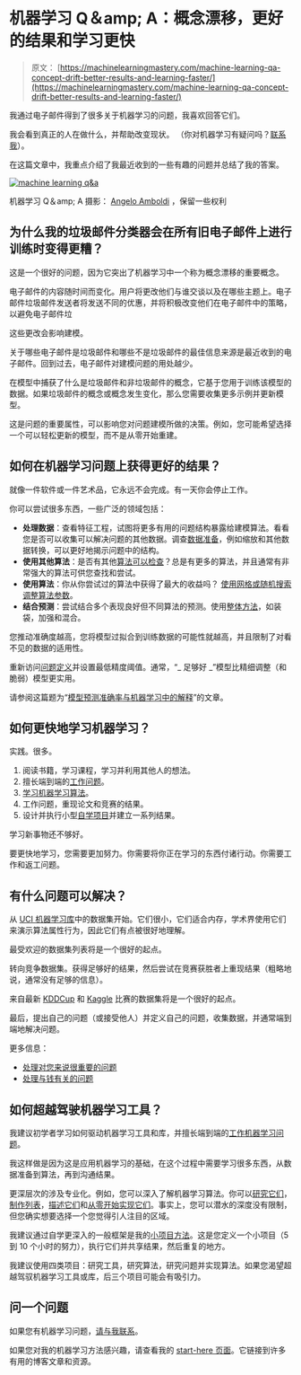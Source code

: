 # 机器学习 Q＆amp; A：概念漂移，更好的结果和学习更快

> 原文： [https://machinelearningmastery.com/machine-learning-qa-concept-drift-better-results-and-learning-faster/](https://machinelearningmastery.com/machine-learning-qa-concept-drift-better-results-and-learning-faster/)

我通过电子邮件得到了很多关于机器学习的问题，我喜欢回答它们。

我会看到真正的人在做什么，并帮助改变现状。 （你对机器学习有疑问吗？[联系我](http://machinelearningmastery.com/contact/ "Contact")）。

在这篇文章中，我重点介绍了我最近收到的一些有趣的问题并总结了我的答案。

[![machine learning q&a](img/462c374e497fef634b835d40bc0ecd2a.jpg)](https://3qeqpr26caki16dnhd19sv6by6v-wpengine.netdna-ssl.com/wp-content/uploads/2014/11/machine-learning-qa.jpg)

机器学习 Q＆amp; A
摄影： [Angelo Amboldi](http://www.flickr.com/photos/angelocesare/8141688142) ，保留一些权利

## 为什么我的垃圾邮件分类器会在所有旧电子邮件上进行训练时变得更糟？

这是一个很好的问题，因为它突出了机器学习中一个称为概念漂移的重要概念。

电子邮件的内容随时间而变化。用户将更改他们与谁交谈以及在哪些主题上。电子邮件垃圾邮件发送者将发送不同的优惠，并将积极改变他们在电子邮件中的策略，以避免电子邮件垃

这些更改会影响建模。

关于哪些电子邮件是垃圾邮件和哪些不是垃圾邮件的最佳信息来源是最近收到的电子邮件。回到过去，电子邮件对建模问题的用处越少。

在模型中捕获了什么是垃圾邮件和非垃圾邮件的概念，它基于您用于训练该模型的数据。如果垃圾邮件的概念或概念发生变化，那么您需要收集更多示例并更新模型。

这是问题的重要属性，可以影响您对问题建模所做的决策。例如，您可能希望选择一个可以轻松更新的模型，而不是从零开始重建。

## 如何在机器学习问题上获得更好的结果？

就像一件软件或一件艺术品，它永远不会完成。有一天你会停止工作。

你可以尝试很多东西，一些广泛的领域包括：

*   **处理数据**：查看特征工程，试图将更多有用的问题结构暴露给建模算法。看看您是否可以收集可以解决问题的其他数据。调查[数据准备](http://machinelearningmastery.com/improve-model-accuracy-with-data-pre-processing/ "Improve Model Accuracy with Data Pre-Processing")，例如缩放和其他数据转换，可以更好地揭示问题中的结构。
*   **使用其他算法**：是否有其他[算法可以检查](http://machinelearningmastery.com/why-you-should-be-spot-checking-algorithms-on-your-machine-learning-problems/ "Why you should be Spot-Checking Algorithms on your Machine Learning Problems")？总是有更多的算法，并且通常有非常强大的算法可供您查找和尝试。
*   **使用算法**：你从你尝试过的算法中获得了最大的收益吗？ [使用网格或随机搜索调整算法参数](http://machinelearningmastery.com/how-to-tune-algorithm-parameters-with-scikit-learn/ "How to Tune Algorithm Parameters with Scikit-Learn")。
*   **结合预测**：尝试结合多个表现良好但不同算法的预测。使用[整体方法](http://machinelearningmastery.com/improve-machine-learning-results-with-boosting-bagging-and-blending-ensemble-methods-in-weka/ "Improve Machine Learning Results with Boosting, Bagging and Blending Ensemble Methods in Weka")，如装袋，加强和混合。

您推动准确度越高，您将模型过拟合到训练数据的可能性就越高，并且限制了对看不见的数据的适用性。

重新访问[问题定义](http://machinelearningmastery.com/how-to-define-your-machine-learning-problem/ "How to Define Your Machine Learning Problem")并设置最低精度阈值。通常，“_ 足够好 _”模型比精细调整（和脆弱）模型更实用。

请参阅这篇题为“[模型预测准确率与机器学习中的解释](http://machinelearningmastery.com/model-prediction-versus-interpretation-in-machine-learning/ "Model Prediction Accuracy Versus Interpretation in Machine Learning")”的文章。

## 如何更快地学习机器学习？

实践。很多。

1.  阅读书籍，学习课程，学习并利用其他人的想法。
2.  擅长端到端的[工作问题](http://machinelearningmastery.com/process-for-working-through-machine-learning-problems/ "Process for working through Machine Learning Problems")。
3.  [学习机器学习算法](http://machinelearningmastery.com/how-to-study-machine-learning-algorithms/ "How to Study Machine Learning Algorithms")。
4.  工作问题，重现论文和竞赛的结果。
5.  设计并执行小型[自学项目](http://machinelearningmastery.com/self-study-machine-learning-projects/ "4 Self-Study Machine Learning Projects")并建立一系列结果。

学习新事物还不够好。

要更快地学习，您需要更加努力。你需要将你正在学习的东西付诸行动。你需要工作和返工问题。

## 有什么问题可以解决？

从 [UCI 机器学习库](http://archive.ics.uci.edu/ml/)中的数据集开始。它们很小，它们适合内存，学术界使用它们来演示算法属性行为，因此它们有点被很好地理解。

最受欢迎的数据集列表将是一个很好的起点。

转向竞争数据集。获得足够好的结果，然后尝试在竞赛获胜者上重现结果（粗略地说，通常没有足够的信息）。

来自最新 [KDDCup](http://www.sigkdd.org/kddcup/index.php) 和 [Kaggle](https://www.kaggle.com/) 比赛的数据集将是一个很好的起点。

最后，提出自己的问题（或接受他人）并定义自己的问题，收集数据，并通常端到端地解决问题。

更多信息：

*   [处理对您来说很重要的问题](http://machinelearningmastery.com/work-on-machine-learning-problems-that-matter-to-you/ "Work on Machine Learning Problems That Matter To You")
*   [处理与钱有关的问题](http://machinelearningmastery.com/machine-learning-for-money/ "Machine Learning for Money")

## 如何超越驾驶机器学习工具？

我建议初学者学习如何驱动机器学习工具和库，并擅长端到端的[工作机器学习问题](http://machinelearningmastery.com/process-for-working-through-machine-learning-problems/ "Process for working through Machine Learning Problems")。

我这样做是因为这是应用机器学习的基础，在这个过程中需要学习很多东西，从数据准备到算法，再到沟通结果。

更深层次的涉及专业化。例如，您可以深入了解机器学习算法。你可以[研究它们](http://machinelearningmastery.com/how-to-study-machine-learning-algorithms/ "How to Study Machine Learning Algorithms")，[制作列表](http://machinelearningmastery.com/create-lists-of-machine-learning-algorithms/ "Take Control By Creating Targeted Lists of Machine Learning Algorithms")，[描述它们](http://machinelearningmastery.com/how-to-learn-a-machine-learning-algorithm/ "How to Learn a Machine Learning Algorithm")和[从零开始实现它们](http://machinelearningmastery.com/tutorial-to-implement-k-nearest-neighbors-in-python-from-scratch/ "Tutorial To Implement K 最近邻 in Python From Scratch")。事实上，您可以潜水的深度没有限制，但您确实想要选择一个您觉得引人注目的区域。

我建议通过自学更深入的一般框架是我的[小项目方法](http://machinelearningmastery.com/self-study-machine-learning-projects/ "4 Self-Study Machine Learning Projects")。这是您定义一个小项目（5 到 10 个小时的努力），执行它们并共享结果，然后重复的地方。

我建议使用四类项目：研究工具，研究算法，研究问题并实现算法。如果您渴望超越驾驭机器学习工具或库，后三个项目可能会有吸引力。

## 问一个问题

如果您有机器学习问题，[请与我联系](http://machinelearningmastery.com/contact/ "Contact")。

如果您对我的机器学习方法感兴趣，请查看我的 [start-here 页面](http://machinelearningmastery.com/start-here/ "Start Here")。它链接到许多有用的博客文章和资源。